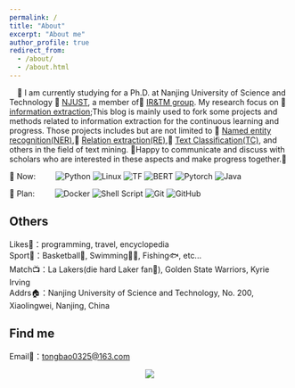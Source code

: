 ```yaml
---
permalink: /
title: "About"
excerpt: "About me"
author_profile: true
redirect_from: 
  - /about/
  - /about.html
---
```

&emsp;🙋  I am currently studying for a Ph.D. at Nanjing University of Science and Technology 🏢 [NJUST](https://www.njust.edu.cn/), a member of📖 [IR&TM group](https://chengzhizhang.github.io). My research focus on 📝[information extraction](https://arxiv.org/abs/2005.00512);This blog is mainly used to fork some  projects and methods related to information extraction for the continuous learning and progress. Those projects includes but are not limited to 🔹 [Named entity recognition(NER)](https://github.com/macanv/BERT-BiLSTM-CRF-NER),🔸 [Relation extraction(RE)](https://github.com/thunlp/OpenNRE),🔺 [Text Classification(TC)](https://github.com/brightmart/text_classification), and others in the field of text mining. 🙌Happy to communicate and discuss with scholars who are interested in these aspects and make progress together.🚀
  
🧠 Now: 
&emsp;&emsp;
![Python](https://img.shields.io/badge/-Python-pink?style=flat-square&logo=Python)
![Linux](https://img.shields.io/badge/Linux-FCC624?style=style=flat-square&logo=linux&logoColor=black)
![TF](https://img.shields.io/badge/TF-tensorflow-orange?style=flat-square&logoColor=black)
![BERT](https://img.shields.io/badge/Pretrain-BERT-red?style=flat-square)
![Pytorch](https://img.shields.io/badge/Py-torch-green?style=flat-square)
![Java](https://img.shields.io/badge/-java-purple?style=flat-square&logo=java)
 

📅 Plan:
&emsp;&emsp;
![Docker](https://img.shields.io/badge/-Docker-FCC624?style=flat-square&logo=docker)
![Shell Script](https://img.shields.io/badge/shell_script-%4285F4.svg?style=style=flat-square&logo=gnu-bash&logoColor=white)
![Git](https://img.shields.io/badge/-Git-FCC624?style=flat-square&logo=git)
![GitHub](https://img.shields.io/badge/-GitHub-pink?style=flat-square&logo=github)

Others
------
 Likes👋：programming, travel, encyclopedia<br />
 Sport💪：Basketball🏀,  Swimming🏊‍♂️,  Fishing🐟, etc...<br />
Match📺：La Lakers(die hard Laker fan💜),  Golden State Warriors, Kyrie Irving <br />
Addrs🏠：Nanjing University of Science and Technology, No. 200, Xiaolingwei, Nanjing, China<br />

Find me
------
Email📧：[tongbao0325@163.com](https://www.tingbao0325@163.com)

<!-- just img -->
<div align="center"><img src="https://cdn.jsdelivr.net/gh/sun0225SUN/photos/images/202110311924844.png" /></div>




